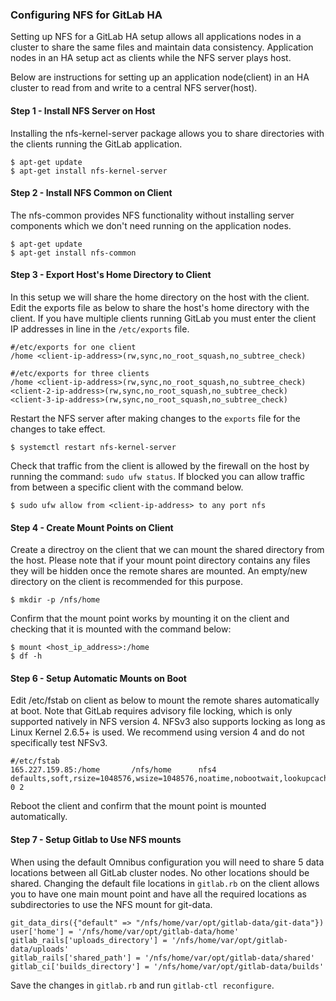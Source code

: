 ### Configuring NFS for GitLab HA

Setting up NFS for a GitLab HA setup allows all applications nodes in a cluster to share the same files and maintain data consistency. Application nodes in an HA setup act as clients while the NFS server plays host.

Below are instructions for setting up an application node(client) in an HA cluster to read from and write to a central NFS server(host).

#### Step 1 - Install NFS Server on Host

Installing the nfs-kernel-server package allows you to share directories with the clients running the GitLab application.

```
$ apt-get update
$ apt-get install nfs-kernel-server
```

#### Step 2 - Install NFS Common on Client

The nfs-common provides NFS functionality without installing server components which we don't need running on the application nodes.

```
$ apt-get update
$ apt-get install nfs-common
```

#### Step 3 - Export Host's Home Directory to Client

In this setup we will share the home directory on the host with the client. Edit the exports file as below to share the host's home directory with the client. If you have multiple clients running GitLab you must enter the client IP addresses in line in the `/etc/exports` file.

```
#/etc/exports for one client
/home <client-ip-address>(rw,sync,no_root_squash,no_subtree_check)

#/etc/exports for three clients
/home <client-ip-address>(rw,sync,no_root_squash,no_subtree_check) <client-2-ip-address>(rw,sync,no_root_squash,no_subtree_check) <client-3-ip-address>(rw,sync,no_root_squash,no_subtree_check)
```

Restart the NFS server after making changes to the `exports` file for the changes to take effect.
```
$ systemctl restart nfs-kernel-server
```

Check that traffic from the client is allowed by the firewall on the host by running the command: `sudo ufw status`. If blocked you can allow traffic from between a specific client with the command below.

```
$ sudo ufw allow from <client-ip-address> to any port nfs
```

#### Step 4 - Create Mount Points on Client

Create a directroy on the client that we can mount the shared directory from the host. Please note that if your mount point directory contains any files they will be hidden once the remote shares are mounted. An empty/new directory on the client is recommended for this purpose.
```
$ mkdir -p /nfs/home
```

Confirm that the mount point works by mounting it on the client and checking that it is mounted with the command below:

```
$ mount <host_ip_address>:/home
$ df -h
```

#### Step 6 - Setup Automatic Mounts on Boot

Edit /etc/fstab on client as below to mount the remote shares automatically at boot. Note that GitLab requires advisory file locking, which is only supported natively in NFS version 4. NFSv3 also supports locking as long as Linux Kernel 2.6.5+ is used. We recommend using version 4 and do not specifically test NFSv3.

```
#/etc/fstab
165.227.159.85:/home       /nfs/home      nfs4 defaults,soft,rsize=1048576,wsize=1048576,noatime,nobootwait,lookupcache=positive 0 2
```
Reboot the client and confirm that the mount point is mounted automatically.

#### Step 7 - Setup Gitlab to Use NFS mounts

When using the default Omnibus configuration you will need to share 5 data locations between all GitLab cluster nodes. No other locations should be shared. Changing the default file locations in `gitlab.rb` on the client allows you to have one main mount point and have all the required locations as subdirectories to use the NFS mount for git-data.

```
git_data_dirs({"default" => "/nfs/home/var/opt/gitlab-data/git-data"})
user['home'] = '/nfs/home/var/opt/gitlab-data/home'
gitlab_rails['uploads_directory'] = '/nfs/home/var/opt/gitlab-data/uploads'
gitlab_rails['shared_path'] = '/nfs/home/var/opt/gitlab-data/shared'
gitlab_ci['builds_directory'] = '/nfs/home/var/opt/gitlab-data/builds'
```

Save the changes in `gitlab.rb` and run `gitlab-ctl reconfigure`.
